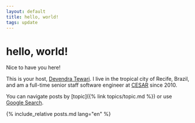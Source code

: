```yaml
---
layout: default
title: hello, world!
tags: update
---
```

# hello, world!

Nice to have you here!

This is your host, [Devendra Tewari](https://www.linkedin.com/in/tewarid/). I live in the tropical city of Recife, Brazil, and am a full-time senior staff software engineer at [CESAR](https://www.linkedin.com/company/cesar/) since 2010.

You can navigate posts by [topic]({% link topics/topic.md %}) or use [Google Search](https://cse.google.com/cse/publicurl?cx=007972243254995935457:as_8bpaffdc).

{% include_relative posts.md lang="en" %}
